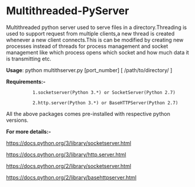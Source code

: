 # Multithreaded-PyServer
Multithreaded python server used to serve files in a directory.Threading is used to support request from multiple clients,a new thread is created whenever a new client connects.This is can be modified by creating new processes instead of threads for process management and socket management like which process opens which socket and how much data it is transmitting etc.

**Usage**: python multithserver.py  [port_number]  [ /path/to/directory/ ]

**Requirements:-**
              
              1.socketserver(Python 3.*) or SocketServer(Python 2.7)
              
              2.http.server(Python 3.*) or BaseHTTPServer(Python 2.7)
              
All the above packages comes pre-installed with respective python versions.

**For more details:-**

https://docs.python.org/3/library/socketserver.html

https://docs.python.org/3/library/http.server.html

https://docs.python.org/2/library/socketserver.html

https://docs.python.org/2/library/basehttpserver.html
